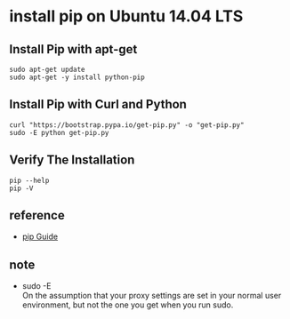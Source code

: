 # install pip on Ubuntu 14.04 LTS #

## Install Pip with apt-get ##
```
sudo apt-get update
sudo apt-get -y install python-pip
```

## Install Pip with Curl and Python ##
```
curl "https://bootstrap.pypa.io/get-pip.py" -o "get-pip.py"
sudo -E python get-pip.py
```

## Verify The Installation ##
```
pip --help
pip -V
```

## reference ##
* [pip Guide][]

## **note** ##
* sudo -E   
On the assumption that your proxy settings are set in your normal user environment, but not the one you get when you run sudo.


[pip Guide]: https://pip.pypa.io/en/stable/#

